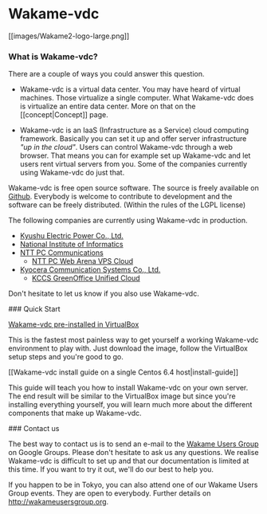# Wakame-vdc

[[images/Wakame2-logo-large.png]]

### What is Wakame-vdc?

There are a couple of ways you could answer this question.

* Wakame-vdc is a virtual data center. You may have heard of virtual machines. Those virtualize a single computer. What Wakame-vdc does is virtualize an entire data center. More on that on the [[concept|Concept]] page.

* Wakame-vdc is an IaaS (Infrastructure as a Service) cloud computing framework. Basically you can set it up and offer server infrastructure *"up in the cloud"*. Users can control Wakame-vdc through a web browser. That means you can for example set up Wakame-vdc and let users rent virtual servers from you. Some of the companies currently using Wakame-vdc do just that.

Wakame-vdc is free open source software. The source is freely available on [Github](https://github.com/axsh/wakame-vdc). Everybody is welcome to contribute to development and the software can be freely distributed. (Within the rules of the LGPL license)

<a name="usage" />
The following companies are currently using Wakame-vdc in production.

* [Kyushu Electric Power Co., Ltd.](http://www.kyuden.co.jp/en_index.html)
* [National Institute of Informatics](http://www.nii.ac.jp/en/)
* [NTT PC Communications](http://www.nttpc.co.jp/english/)
  - [NTT PC Web Arena VPS Cloud](http://web.arena.ne.jp/vps-cloud/)
* [Kyocera Communication Systems Co., Ltd.](http://www.kccs.co.jp/english/)
  - [KCCS GreenOffice Unified Cloud](https://gouc.datacenter.ne.jp)

Don't hesitate to let us know if you also use Wakame-vdc.

<a name="quickstart" />
### Quick Start

[Wakame-vdc pre-installed in VirtualBox](http://wakameusersgroup.org/demo_image.html)

This is the fastest most painless way to get yourself a working Wakame-vdc environment to play with. Just download the image, follow the VirtualBox setup steps and you're good to go.

[[Wakame-vdc install guide on a single Centos 6.4 host|install-guide]]

This guide will teach you how to install Wakame-vdc on your own server. The end result will be similar to the VirtualBox image but since you're installing everything yourself, you will learn much more about the different components that make up Wakame-vdc.

<a name="contact" />
### Contact us

The best way to contact us is to send an e-mail to the [Wakame Users Group](https://groups.google.com/forum/?hl=en-GB#!forum/wakame-ug) on Google Groups. Please don't hesitate to ask us any questions. We realise Wakame-vdc is difficult to set up and that our documentation is limited at this time. If you want to try it out, we'll do our best to help you.

If you happen to be in Tokyo, you can also attend one of our Wakame Users Group events. They are open to everybody. Further details on http://wakameusersgroup.org.
